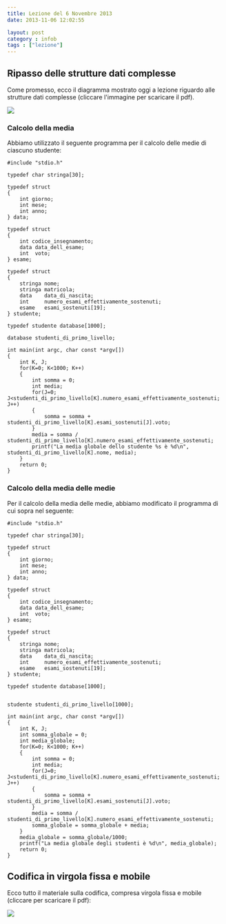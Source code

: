 ```yaml
---
title: Lezione del 6 Novembre 2013
date: 2013-11-06 12:02:55

layout: post
category : infob 
tags : ["lezione"] 
---
```


## Ripasso delle strutture dati complesse

Come promesso, ecco il diagramma mostrato oggi a lezione riguardo alle strutture dati complesse (cliccare l'immagine per scaricare il pdf).

<a href="http://www.vittoriozaccaria.net/deposit/strutture-dati-complesse.pdf"> 
    <img class="center" src="http://www.vittoriozaccaria.net/deposit/strutture-dati-complesse.png"></img>
</a>


### Calcolo della media

Abbiamo utilizzato il seguente programma per il calcolo delle medie di ciascuno studente:

    #include "stdio.h"

    typedef char stringa[30];

    typedef struct 
    {
        int giorno;
        int mese;
        int anno;
    } data;

    typedef struct 
    {
        int codice_insegnamento;
        data data_dell_esame;
        int  voto;
    } esame;

    typedef struct 
    {
        stringa nome;
        stringa matricola;
        data    data_di_nascita;
        int     numero_esami_effettivamente_sostenuti;
        esame   esami_sostenuti[19];
    } studente;

    typedef studente database[1000];

    database studenti_di_primo_livello;

    int main(int argc, char const *argv[])
    {
        int K, J;
        for(K=0; K<1000; K++)
        {
            int somma = 0;
            int media;
            for(J=0; J<studenti_di_primo_livello[K].numero_esami_effettivamente_sostenuti; J++)
            {
                somma = somma + studenti_di_primo_livello[K].esami_sostenuti[J].voto;
            }
            media = somma / studenti_di_primo_livello[K].numero_esami_effettivamente_sostenuti;
            printf("La media globale dello studente %s è %d\n", studenti_di_primo_livello[K].nome, media);
        }
        return 0;
    }


### Calcolo della media delle medie
Per il calcolo della media delle medie, abbiamo modificato il programma di cui sopra nel seguente:

    #include "stdio.h"

    typedef char stringa[30];

    typedef struct 
    {
        int giorno;
        int mese;
        int anno;
    } data;

    typedef struct 
    {
        int codice_insegnamento;
        data data_dell_esame;
        int  voto;
    } esame;

    typedef struct 
    {
        stringa nome;
        stringa matricola;
        data    data_di_nascita;
        int     numero_esami_effettivamente_sostenuti;
        esame   esami_sostenuti[19];
    } studente;

    typedef studente database[1000];


    studente studenti_di_primo_livello[1000];

    int main(int argc, char const *argv[])
    {
        int K, J;
        int somma_globale = 0;
        int media_globale;
        for(K=0; K<1000; K++)
        {
            int somma = 0;
            int media;
            for(J=0; J<studenti_di_primo_livello[K].numero_esami_effettivamente_sostenuti; J++)
            {
                somma = somma + studenti_di_primo_livello[K].esami_sostenuti[J].voto;
            }
            media = somma / studenti_di_primo_livello[K].numero_esami_effettivamente_sostenuti;
            somma_globale = somma_globale + media;
        }
        media_globale = somma_globale/1000;
        printf("La media globale degli studenti è %d\n", media_globale);
        return 0;
    }


## Codifica in virgola fissa e mobile

Ecco tutto il materiale sulla codifica, compresa virgola fissa e mobile (cliccare per scaricare il pdf):


<a href="http://www.vittoriozaccaria.net/deposit/1112_111019_08_codifica_binaria.pdf"> 
    <img src="http://www.vittoriozaccaria.net/deposit/ieee-754.png"></img>
</a>








